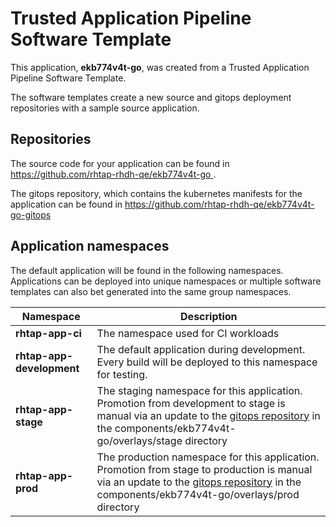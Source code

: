# Trusted Application Pipeline Software Template

This application, **ekb774v4t-go**, was created from a Trusted Application Pipeline Software Template.

The software templates create a new source and gitops deployment repositories with a sample source application. 

## Repositories

The source code for your application can be found in [https://github.com/rhtap-rhdh-qe/ekb774v4t-go ](https://github.com/rhtap-rhdh-qe/ekb774v4t-go ).
 
The gitops repository, which contains the kubernetes manifests for the application can be found in 
[https://github.com/rhtap-rhdh-qe/ekb774v4t-go-gitops ](https://github.com/rhtap-rhdh-qe/ekb774v4t-go-gitops ) 

## Application namespaces 

The default application will be found in the following namespaces. Applications can be deployed into unique namespaces or multiple software templates can also bet generated into the same group namespaces.  

|  Namespace   |  Description   |  
| -------- | -------- |
| **rhtap-app-ci** | The namespace used for CI workloads |
| **rhtap-app-development** | The default application during development. Every build will be deployed to this namespace for testing. |
| **rhtap-app-stage** | The staging namespace for this application. Promotion from development to stage is manual via an update to the [gitops repository](https://github.com/rhtap-rhdh-qe/ekb774v4t-go-gitops ) in the components/ekb774v4t-go/overlays/stage directory |
| **rhtap-app-prod** | The production namespace for this application. Promotion from stage to production is manual via an update to the [gitops repository](https://github.com/rhtap-rhdh-qe/ekb774v4t-go-gitops ) in the components/ekb774v4t-go/overlays/prod directory |